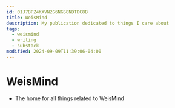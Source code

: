 ```yaml
---
id: 01J7BPZ4KXVN2G6NGS8NDTDC8B
title: WeisMind
description: My publication dedicated to things I care about
tags:
  - weismind
  - writing
  - substack
modified: 2024-09-09T11:39:06-04:00
---
```

# WeisMind
- The home for all things related to WeisMind